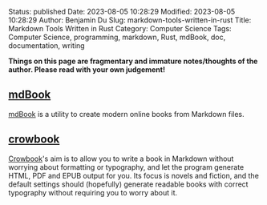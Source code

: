 Status: published
Date: 2023-08-05 10:28:29
Modified: 2023-08-05 10:28:29
Author: Benjamin Du
Slug: markdown-tools-written-in-rust
Title: Markdown Tools Written in Rust
Category: Computer Science
Tags: Computer Science, programming, markdown, Rust, mdBook, doc, documentation, writing

**Things on this page are fragmentary and immature notes/thoughts of the author. Please read with your own judgement!**

## [mdBook](https://github.com/rust-lang/mdBook)
[mdBook](https://github.com/rust-lang/mdBook)
is a utility to create modern online books from Markdown files.


## [crowbook](https://github.com/lise-henry/crowbook)
[Crowbook](https://github.com/lise-henry/crowbook)'s 
aim is to allow you to write a book in Markdown without worrying about formatting or typography, 
and let the program generate HTML, PDF and EPUB output for you. Its focus is novels and fiction, 
and the default settings should (hopefully) generate readable books 
with correct typography without requiring you to worry about it.

